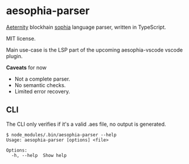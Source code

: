 # aesophia-parser
[Aeternity](https://aeternity.com/) blockhain [sophia](https://github.com/aeternity/aesophia) language parser, written in TypeScript.

MIT license.

Main use-case is the LSP part of the upcoming aesophia-vscode vscode plugin.

**Caveats** for now
- Not a complete parser.
- No semantic checks.
- Limited error recovery.


## CLI

The CLI only verifies if it's a valid .aes file, no output is generated.

```
$ node_modules/.bin/aesophia-parser --help
Usage: aesophia-parser [options] <file>

Options:
  -h, --help  Show help
```